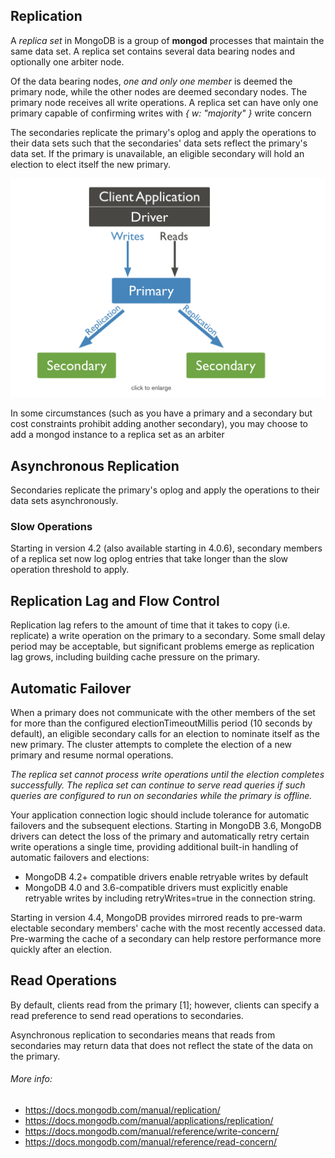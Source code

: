 ## Replication 
A _replica set_ in MongoDB is a group of **mongod** processes that maintain the same data set.
A replica set contains several data bearing nodes and optionally one arbiter node.

 Of the data bearing nodes, _one and only one member_ is deemed the primary node, while the other nodes are deemed secondary nodes.
 The primary node receives all write operations. A replica set can have only one primary capable of confirming writes with _{ w: "majority" }_ write concern

The secondaries replicate the primary's oplog and apply the operations to their data sets such that the secondaries' data sets reflect the primary's data set. If the primary is unavailable, an eligible secondary will hold an election to elect itself the new primary. 

![replication-primary-node](../pics/mongodb/replication-primary-node.png)

In some circumstances (such as you have a primary and a secondary but cost constraints prohibit adding another secondary), you may choose to add a mongod instance to a replica set as an arbiter

## Asynchronous Replication
Secondaries replicate the primary's oplog and apply the operations to their data sets asynchronously.

### Slow Operations
Starting in version 4.2 (also available starting in 4.0.6), secondary members of a replica set now log oplog entries that take longer than the slow operation threshold to apply.

## Replication Lag and Flow Control
Replication lag refers to the amount of time that it takes to copy (i.e. replicate) a write operation on the primary to a secondary. Some small delay period may be acceptable, but significant problems emerge as replication lag grows, including building cache pressure on the primary.

## Automatic Failover
When a primary does not communicate with the other members of the set for more than the configured electionTimeoutMillis period (10 seconds by default), an eligible secondary calls for an election to nominate itself as the new primary. The cluster attempts to complete the election of a new primary and resume normal operations.

_The replica set cannot process write operations until the election completes successfully. The replica set can continue to serve read queries if such queries are configured to run on secondaries while the primary is offline._

Your application connection logic should include tolerance for automatic failovers and the subsequent elections. Starting in MongoDB 3.6, MongoDB drivers can detect the loss of the primary and automatically retry certain write operations a single time, providing additional built-in handling of automatic failovers and elections:

- MongoDB 4.2+ compatible drivers enable retryable writes by default
- MongoDB 4.0 and 3.6-compatible drivers must explicitly enable retryable writes by including retryWrites=true in the connection string.

Starting in version 4.4, MongoDB provides mirrored reads to pre-warm electable secondary members' cache with the most recently accessed data. Pre-warming the cache of a secondary can help restore performance more quickly after an election.

## Read Operations
By default, clients read from the primary [1]; however, clients can specify a read preference to send read operations to secondaries.

Asynchronous replication to secondaries means that reads from secondaries may return data that does not reflect the state of the data on the primary.


###### More info: 
- https://docs.mongodb.com/manual/replication/
- https://docs.mongodb.com/manual/applications/replication/ 
- https://docs.mongodb.com/manual/reference/write-concern/ 
- https://docs.mongodb.com/manual/reference/read-concern/ 
